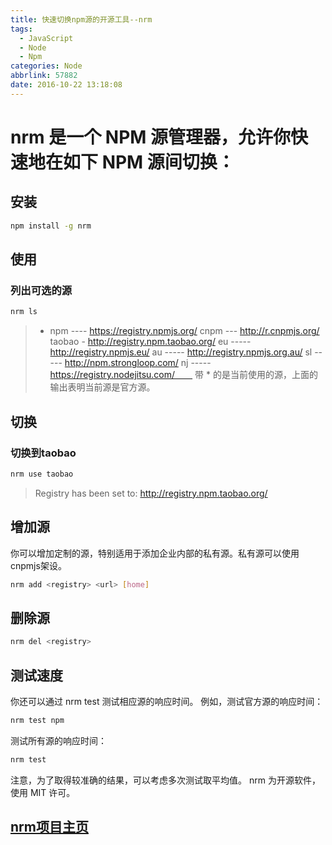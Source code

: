 ```yaml
---
title: 快速切换npm源的开源工具--nrm
tags:
  - JavaScript
  - Node
  - Npm
categories: Node
abbrlink: 57882
date: 2016-10-22 13:18:08
---
```


# nrm 是一个 NPM 源管理器，允许你快速地在如下 NPM 源间切换：
## 安装
``` bash
npm install -g nrm
```

<!-- more -->
## 使用
### 列出可选的源
``` bash
nrm ls
```
> * npm ---- https://registry.npmjs.org/
    cnpm --- http://r.cnpmjs.org/
    taobao - http://registry.npm.taobao.org/
    eu ----- http://registry.npmjs.eu/
    au ----- http://registry.npmjs.org.au/
    sl ----- http://npm.strongloop.com/
    nj ----- https://registry.nodejitsu.com/　　
带 * 的是当前使用的源，上面的输出表明当前源是官方源。

## 切换
### 切换到taobao
``` bash
nrm use taobao
```
> Registry has been set to: http://registry.npm.taobao.org/

## 增加源
你可以增加定制的源，特别适用于添加企业内部的私有源。私有源可以使用cnpmjs架设。
``` bash
nrm add <registry> <url> [home]
```
## 删除源
``` bash
nrm del <registry>
```
## 测试速度
你还可以通过 nrm test 测试相应源的响应时间。
例如，测试官方源的响应时间：
``` bash
nrm test npm
```
测试所有源的响应时间：
``` bash
nrm test
```
注意，为了取得较准确的结果，可以考虑多次测试取平均值。
nrm 为开源软件，使用 MIT 许可。
## [<i class="fa fa-github"></i>nrm项目主页](https://github.com/Pana/nrm)
